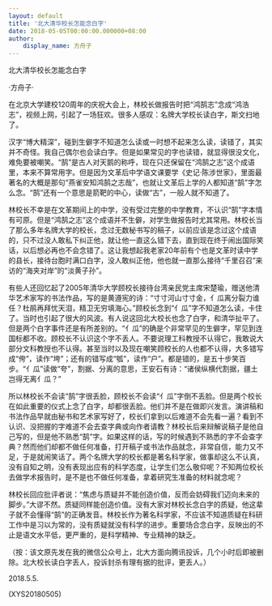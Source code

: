 ```yaml
---
layout: default
title: '北大清华校长怎能念白字'
date: 2018-05-05T00:00:00.000000+08:00
author:
    display_name: 方舟子
---
```


北大清华校长怎能念白字

·方舟子·

在北京大学建校120周年的庆祝大会上，林校长做报告时把“鸿鹄志”念成“鸿浩志”，视频上网，引起了一场狂欢。很多人感叹：名牌大学校长读白字，斯文扫地了。

汉字“博大精深”，碰到生僻字不知道怎么读或一时想不起来怎么读，读错了，其实并不奇怪。我自己偶尔也会读白字。但是如果常见的字也读错，就显得很没文化，难免要被嘲笑。“鹄”是古人对天鹅的称呼，现在只还保留在“鸿鹄之志”这个成语里，本来不算常用字。但是因为文革后中学语文课要学《史记·陈涉世家》，里面最著名的大概是那句“燕雀安知鸿鹄之志哉”，也就让文革后上学的人都知道“鹄”字怎么念。“鹄”还有一个意思是箭靶的中心，读做“古”，一般人就不知道了。

林校长不幸是在文革期间上的中学，没有受过完整的中学教育，不认识“鹄”字本情有可原。但是“鸿鹄之志”这个成语并不生僻，对学生做报告时尤其常用。林校长当了那么多年名牌大学的校长，念过无数秘书写的稿子，以前应该是念过这个成语的，只不过没人敢私下纠正他，就让他一直这么错下去，直到现在终于闹出国际笑话，以后想必再也不会念错了。这让我想起我老家20年前有个也是文革时读中学的县长，接待台胞时满口白字，没人敢纠正他，他也就一直那么接待“千里召召”来访的“海夹对岸”的“淡黄子孙”。

有些人还回忆起了2005年清华大学顾校长接待台湾亲民党主席宋楚瑜，赠送他清华艺术家写的书法作品，写的是黄遵宪的诗：“寸寸河山寸寸金，亻瓜离分裂力谁任？杜鹃再拜忧天泪，精卫无穷填海心。”顾校长念到“亻瓜”字不知道怎么读，卡住了。当时也引起了很大的风波。有人说这回北大校长也念了白字，和清华扯平了。但是两个白字事件还是有所差别的。“亻瓜”的确是个非常罕见的生僻字，罕见到连国标都不收。顾校长不认识这个字不丢人。不要说理工科教授不认得它，我敢说大部分文科教授也不认得。甚至当时以及现在嘲笑顾校长的人也都不认得，大多错写成“侉”，读作“垮”；还有的错写成“瓠”，读作“户”。都是错的，是五十步笑百步。“亻瓜”读做“夸”，割据、分离的意思，王安石有诗：“诸侯纵横代割据，疆土岂得无离亻瓜？”

所以林校长不会读“鹄”字很丢脸，顾校长不会读“亻瓜”字倒不丢脸。但是两个校长在如此重要的仪式上念了白字，却都很丢脸。他们并不是在做即兴发言。演讲稿和书法作品早就由秘书和艺术家写好了，校长们拿到以后难道不会先看一遍？看到不认识、没把握的字难道不会去查字典或向作者请教？林校长后来辩解说稿子是他自己写的，但是他不熟悉“鹄”字。如果这样的话，写的时候遇到不熟悉的字不会查字典？然而他们却都不做任何准备，打开稿子或书法作品就念，非常自信，能力又不足，于是就闹笑话了。两个名牌大学的校长都是著名科学家，做事却这么不认真，没有自知之明，没有表现出应有的科学态度，让学生们怎么敬仰呢？不知两位校长去做学术报告时，是不是也不做任何准备，拿着研究生准备的材料就念呢？

林校长回应批评者说：“焦虑与质疑并不能创造价值，反而会妨碍我们迈向未来的脚步。”大谬不然。质疑同样能创造价值。没有大家对林校长念白字的质疑，他这辈子就不会懂得“鹄”的正确发音。林校长作为著名科学家，不应该不知道质疑在科研工作中是习以为常的，没有质疑就没有科学的进步。重要场合念白字，反映出的不止是语文水平低，更严重的，是科学精神、专业精神的缺乏。

（按：该文原先发在我的微信公众号上，北大方面向腾讯投诉，几个小时后即被删除。北大校长读白字丢人，投诉封杀有理有据的批评，更丢人。）

2018.5.5.

(XYS20180505)

